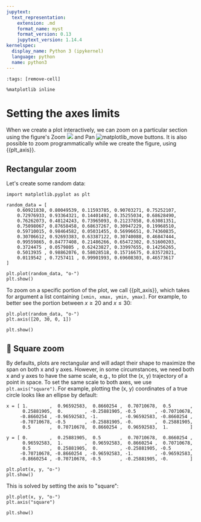```yaml
---
jupytext:
  text_representation:
    extension: .md
    format_name: myst
    format_version: 0.13
    jupytext_version: 1.14.4
kernelspec:
  display_name: Python 3 (ipykernel)
  language: python
  name: python3
---
```


```{code-cell}
:tags: [remove-cell]

%matplotlib inline
```

# Setting the axes limits

When we create a plot interactively, we can zoom on a particular section using the figure's Zoom ![](_static/images/matplotlib_zoom_to_rect.png) and Pan ![matplotlib_move](_static/images/matplotlib_move.png) buttons. It is also possible to zoom programmatically while we create the figure, using {{plt_axis}}.

## Rectangular zoom

Let's create some random data:

```{code-cell}
import matplotlib.pyplot as plt

random_data = [
    0.60921838, 0.80049539, 0.11593785, 0.90703271, 0.75252107,
    0.72976933, 0.93364321, 0.14401492, 0.35255034, 0.68628490,
    0.76262073, 0.48124243, 0.73965093, 0.21237858, 0.63081351,
    0.75098067, 0.87658458, 0.68637267, 0.30947229, 0.19968510,
    0.59710015, 0.98464582, 0.05031455, 0.56996651, 0.74360835,
    0.30706612, 0.92693383, 0.63387122, 0.30740088, 0.46847444,
    0.99559865, 0.84777408, 0.21486266, 0.65472302, 0.51600203,
    0.3724475 , 0.0579805 , 0.62423827, 0.33997655, 0.14256265,
    0.5013935 , 0.98862076, 0.58028518, 0.15716675, 0.83572021,
    0.0119542 , 0.7257411 , 0.99901993, 0.69608303, 0.46573617
]

plt.plot(random_data, "o-")
plt.show()
```

To zoom on a specific portion of the plot, we call {{plt_axis}}, which takes for argument a list containing `[xmin, xmax, ymin, ymax]`. For example, to better see the portion between $x \geq 20$ and $x \leq 30$:

```{code-cell}
plt.plot(random_data, "o-")
plt.axis([20, 30, 0, 1])

plt.show()
```

## 📄 Square zoom

By defaults, plots are rectangular and will adapt their shape to maximize the span on both x and y axes. However, in some circumstances, we need both x and y axes to have the same scale, e.g., to plot the (x, y) trajectory of a point in space. To set the same scale to both axes, we use `plt.axis("square")`. For example, plotting the (x, y) coordinates of a true circle looks like an ellipse by default:

```{code-cell}
x = [ 1.        ,  0.96592583,  0.8660254 ,  0.70710678,  0.5       ,
      0.25881905,  0.        , -0.25881905, -0.5       , -0.70710678,
     -0.8660254 , -0.96592583, -1.        , -0.96592583, -0.8660254 ,
     -0.70710678, -0.5       , -0.25881905, -0.        ,  0.25881905,
      0.5       ,  0.70710678,  0.8660254 ,  0.96592583,  1.        ]
     
y = [ 0.        ,  0.25881905,  0.5       ,  0.70710678,  0.8660254 ,
      0.96592583,  1.        ,  0.96592583,  0.8660254 ,  0.70710678,
      0.5       ,  0.25881905,  0.        , -0.25881905, -0.5       ,
     -0.70710678, -0.8660254 , -0.96592583, -1.        , -0.96592583,
     -0.8660254 , -0.70710678, -0.5       , -0.25881905, -0.        ]
     
plt.plot(x, y, "o-")
plt.show()
```

This is solved by setting the axis to "square":

```{code-cell}
plt.plot(x, y, "o-")
plt.axis("square")

plt.show()
```
